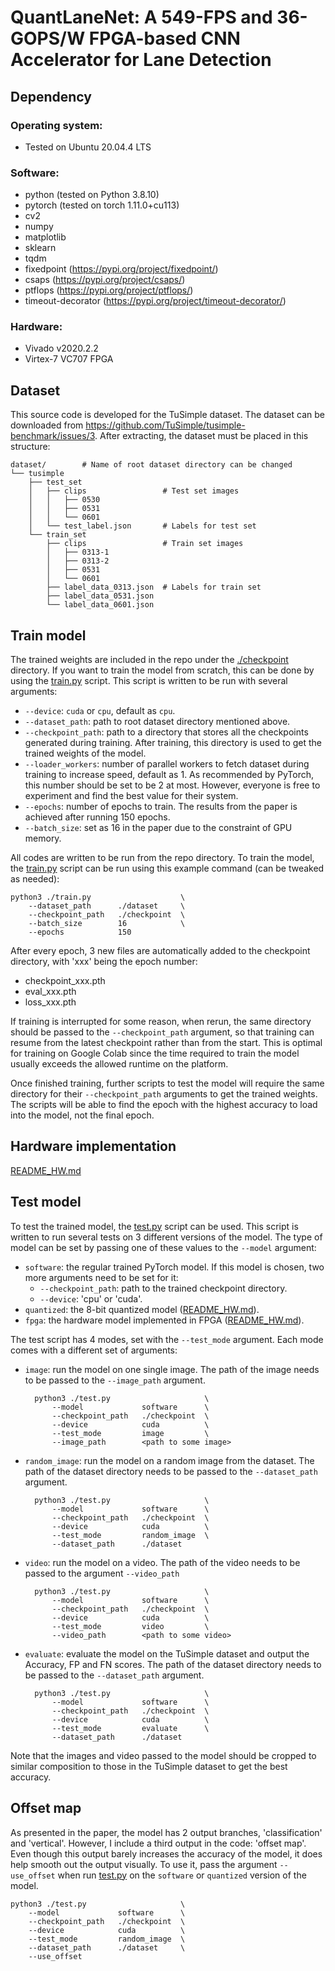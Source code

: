 # QuantLaneNet: A 549-FPS and 36-GOPS/W FPGA-based CNN Accelerator for Lane Detection

## Dependency

### Operating system:
- Tested on Ubuntu 20.04.4 LTS

### Software:
- python (tested on Python 3.8.10)
- pytorch (tested on torch 1.11.0+cu113)
- cv2
- numpy
- matplotlib
- sklearn
- tqdm
- fixedpoint (https://pypi.org/project/fixedpoint/)
- csaps (https://pypi.org/project/csaps/)
- ptflops (https://pypi.org/project/ptflops/)
- timeout-decorator (https://pypi.org/project/timeout-decorator/)

### Hardware:
- Vivado v2020.2.2
- Virtex-7 VC707 FPGA

## Dataset
This source code is developed for the TuSimple dataset. The dataset can be downloaded from https://github.com/TuSimple/tusimple-benchmark/issues/3. After extracting, the dataset must be placed in this structure:

    dataset/        # Name of root dataset directory can be changed
    └── tusimple
        ├── test_set
        │   ├── clips                 # Test set images
        │   │   ├── 0530
        │   │   ├── 0531
        │   │   └── 0601
        │   └── test_label.json       # Labels for test set
        └── train_set
            ├── clips                 # Train set images
            │   ├── 0313-1
            │   ├── 0313-2
            │   ├── 0531
            │   └── 0601
            ├── label_data_0313.json  # Labels for train set
            ├── label_data_0531.json
            └── label_data_0601.json

## Train model
The trained weights are included in the repo under the [./checkpoint](./checkpoint) directory. If you want to train the model from scratch, this can be done by using the [train.py](./train.py) script. This script is written to be run with several arguments:
- <code>--device</code>: <code>cuda</code> or <code>cpu</code>, default as <code>cpu</code>.
- <code>--dataset_path</code>: path to root dataset directory mentioned above.
- <code>--checkpoint_path</code>: path to a directory that stores all the checkpoints generated during training. After training, this directory is used to get the trained weights of the model.
- <code>--loader_workers</code>: number of parallel workers to fetch dataset during training to increase speed, default as 1. As recommended by PyTorch, this number should be set to be 2 at most. However, everyone is free to experiment and find the best value for their system.
- <code>--epochs</code>: number of epochs to train. The results from the paper is achieved after running 150 epochs.
- <code>--batch_size</code>: set as 16 in the paper due to the constraint of GPU memory.

All codes are written to be run from the repo directory. To train the model, the [train.py](./train.py) script can be run using this example command (can be tweaked as needed):
    
    python3 ./train.py                    \
        --dataset_path      ./dataset     \
        --checkpoint_path   ./checkpoint  \
        --batch_size        16            \
        --epochs            150           

After every epoch, 3 new files are automatically added to the checkpoint directory, with 'xxx' being the epoch number:
- checkpoint_xxx.pth
- eval_xxx.pth
- loss_xxx.pth

If training is interrupted for some reason, when rerun, the same directory should be passed to the <code>--checkpoint_path</code> argument, so that training can resume from the latest checkpoint rather than from the start. This is optimal for training on Google Colab since the time required to train the model usually exceeds the allowed runtime on the platform.

Once finished training, further scripts to test the model will require the same directory for their <code>--checkpoint_path</code> arguments to get the trained weights. The scripts will be able to find the epoch with the highest accuracy to load into the model, not the final epoch.

## Hardware implementation
[README_HW.md](./README_HW.md)

## Test model
To test the trained model, the [test.py](./test.py) script can be used. This script is written to run several tests on 3 different versions of the model. The type of model can be set by passing one of these values to the <code>--model</code> argument:
- <code>software</code>: the regular trained PyTorch model. If this model is chosen, two more arguments need to be set for it:
    - <code>--checkpoint_path</code>: path to the trained checkpoint directory.
    - <code>--device</code>: 'cpu' or 'cuda'.
- <code>quantized</code>: the 8-bit quantized model ([README_HW.md](./README_HW.md)).
- <code>fpga</code>: the hardware model implemented in FPGA ([README_HW.md](./README_HW.md)).

The test script has 4 modes, set with the <code>--test_mode</code> argument. Each mode comes with a different set of arguments:
- <code>image</code>: run the model on one single image. The path of the image needs to be passed to the <code>--image_path</code> argument.

        python3 ./test.py                     \
            --model             software      \
            --checkpoint_path   ./checkpoint  \
            --device            cuda          \ 
            --test_mode         image         \
            --image_path        <path to some image>

- <code>random_image</code>: run the model on a random image from the dataset. The path of the dataset directory needs to be passed to the <code>--dataset_path</code> argument.

        python3 ./test.py                     \
            --model             software      \
            --checkpoint_path   ./checkpoint  \
            --device            cuda          \
            --test_mode         random_image  \
            --dataset_path      ./dataset

- <code>video</code>: run the model on a video. The path of the video needs to be passed to the argument <code>--video_path</code>

        python3 ./test.py                     \
            --model             software      \
            --checkpoint_path   ./checkpoint  \
            --device            cuda          \
            --test_mode         video         \
            --video_path        <path to some video>

- <code>evaluate</code>: evaluate the model on the TuSimple dataset and output the Accuracy, FP and FN scores. The path of the dataset directory needs to be passed to the <code>--dataset_path</code> argument.

        python3 ./test.py                     \
            --model             software      \
            --checkpoint_path   ./checkpoint  \
            --device            cuda          \
            --test_mode         evaluate      \
            --dataset_path      ./dataset

Note that the images and video passed to the model should be cropped to similar composition to those in the TuSimple dataset to get the best accuracy.

## Offset map

As presented in the paper, the model has 2 output branches, 'classification' and 'vertical'. However, I include a third output in the code: 'offset map'. Even though this output barely increases the accuracy of the model, it does help smooth out the output visually. To use it, pass the argument <code>--use_offset</code> when run [test.py](./test.py) on the <code>software</code> or <code>quantized</code> version of the model.

    python3 ./test.py                     \
        --model             software      \
        --checkpoint_path   ./checkpoint  \
        --device            cuda          \
        --test_mode         random_image  \
        --dataset_path      ./dataset     \
        --use_offset
        